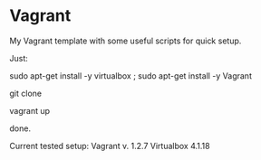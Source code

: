 Vagrant
=======

My Vagrant template with some useful scripts for quick setup.

Just: 

sudo apt-get install -y virtualbox  ; sudo apt-get install -y Vagrant

git clone 

vagrant up

done.

Current tested setup:
Vagrant v. 1.2.7
Virtualbox 4.1.18  
